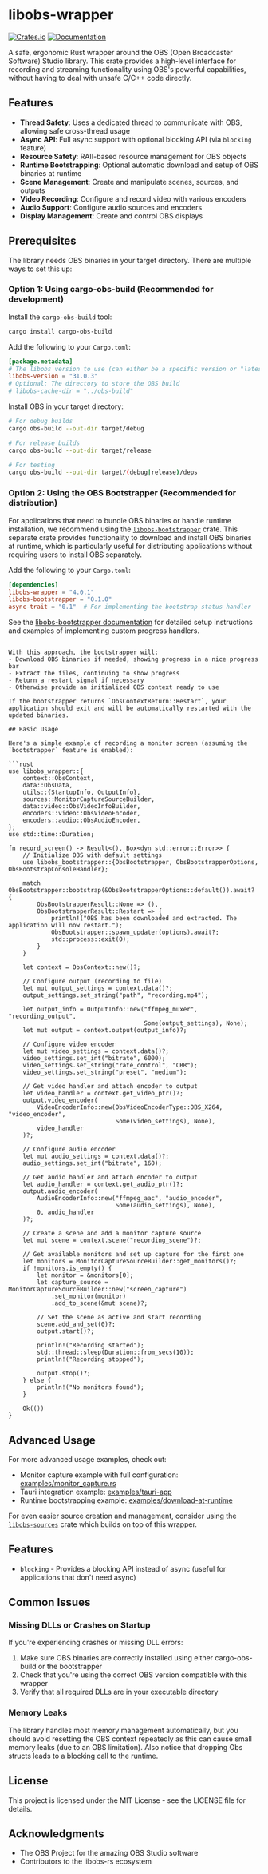 # libobs-wrapper

[![Crates.io](https://img.shields.io/crates/v/libobs-wrapper.svg)](https://crates.io/crates/libobs-wrapper)
[![Documentation](https://docs.rs/libobs-wrapper/badge.svg)](https://docs.rs/libobs-wrapper)

A safe, ergonomic Rust wrapper around the OBS (Open Broadcaster Software) Studio library. This crate provides a high-level interface for recording and streaming functionality using OBS's powerful capabilities, without having to deal with unsafe C/C++ code directly.

## Features

- **Thread Safety**: Uses a dedicated thread to communicate with OBS, allowing safe cross-thread usage
- **Async API**: Full async support with optional blocking API (via `blocking` feature)
- **Resource Safety**: RAII-based resource management for OBS objects
- **Runtime Bootstrapping**: Optional automatic download and setup of OBS binaries at runtime
- **Scene Management**: Create and manipulate scenes, sources, and outputs
- **Video Recording**: Configure and record video with various encoders
- **Audio Support**: Configure audio sources and encoders
- **Display Management**: Create and control OBS displays

## Prerequisites

The library needs OBS binaries in your target directory. There are multiple ways to set this up:

### Option 1: Using cargo-obs-build (Recommended for development)

Install the `cargo-obs-build` tool:

```bash
cargo install cargo-obs-build
```

Add the following to your `Cargo.toml`:

```toml
[package.metadata]
# The libobs version to use (can either be a specific version or "latest")
libobs-version = "31.0.3"
# Optional: The directory to store the OBS build
# libobs-cache-dir = "../obs-build"
```

Install OBS in your target directory:

```bash
# For debug builds
cargo obs-build --out-dir target/debug

# For release builds
cargo obs-build --out-dir target/release

# For testing
cargo obs-build --out-dir target/(debug|release)/deps
```

### Option 2: Using the OBS Bootstrapper (Recommended for distribution)

For applications that need to bundle OBS binaries or handle runtime installation, we recommend using the [`libobs-bootstrapper`](https://crates.io/crates/libobs-bootstrapper) crate. This separate crate provides functionality to download and install OBS binaries at runtime, which is particularly useful for distributing applications without requiring users to install OBS separately.

Add the following to your `Cargo.toml`:

```toml
[dependencies]
libobs-wrapper = "4.0.1"
libobs-bootstrapper = "0.1.0"
async-trait = "0.1"  # For implementing the bootstrap status handler
```

See the [libobs-bootstrapper documentation](https://docs.rs/libobs-bootstrapper) for detailed setup instructions and examples of implementing custom progress handlers.
```

With this approach, the bootstrapper will:
- Download OBS binaries if needed, showing progress in a nice progress bar
- Extract the files, continuing to show progress
- Return a restart signal if necessary
- Otherwise provide an initialized OBS context ready to use

If the bootstrapper returns `ObsContextReturn::Restart`, your application should exit and will be automatically restarted with the updated binaries.

## Basic Usage

Here's a simple example of recording a monitor screen (assuming the `bootstrapper` feature is enabled):

```rust
use libobs_wrapper::{
    context::ObsContext,
    data::ObsData,
    utils::{StartupInfo, OutputInfo},
    sources::MonitorCaptureSourceBuilder,
    data::video::ObsVideoInfoBuilder,
    encoders::video::ObsVideoEncoder,
    encoders::audio::ObsAudioEncoder,
};
use std::time::Duration;

fn record_screen() -> Result<(), Box<dyn std::error::Error>> {
    // Initialize OBS with default settings
    use libobs_bootstrapper::{ObsBootstrapper, ObsBootstrapperOptions, ObsBootstrapConsoleHandler};
    
    match ObsBootstrapper::bootstrap(&ObsBootstrapperOptions::default()).await? {
        ObsBootstrapperResult::None => (),
        ObsBootstrapperResult::Restart => {
            println!("OBS has been downloaded and extracted. The application will now restart.");
            ObsBootstrapper::spawn_updater(options).await?;
            std::process::exit(0);
        }
    }
    
    let context = ObsContext::new()?;
    
    // Configure output (recording to file)
    let mut output_settings = context.data()?;
    output_settings.set_string("path", "recording.mp4");
    
    let output_info = OutputInfo::new("ffmpeg_muxer", "recording_output", 
                                      Some(output_settings), None);
    let mut output = context.output(output_info)?;
    
    // Configure video encoder
    let mut video_settings = context.data()?;
    video_settings.set_int("bitrate", 6000);
    video_settings.set_string("rate_control", "CBR");
    video_settings.set_string("preset", "medium");
    
    // Get video handler and attach encoder to output
    let video_handler = context.get_video_ptr()?;
    output.video_encoder(
        VideoEncoderInfo::new(ObsVideoEncoderType::OBS_X264, "video_encoder", 
                              Some(video_settings), None),
        video_handler
    )?;
    
    // Configure audio encoder
    let mut audio_settings = context.data()?;
    audio_settings.set_int("bitrate", 160);
    
    // Get audio handler and attach encoder to output
    let audio_handler = context.get_audio_ptr()?;
    output.audio_encoder(
        AudioEncoderInfo::new("ffmpeg_aac", "audio_encoder", 
                              Some(audio_settings), None),
        0, audio_handler
    )?;
    
    // Create a scene and add a monitor capture source
    let mut scene = context.scene("recording_scene")?;
    
    // Get available monitors and set up capture for the first one
    let monitors = MonitorCaptureSourceBuilder::get_monitors()?;
    if !monitors.is_empty() {
        let monitor = &monitors[0];
        let capture_source = MonitorCaptureSourceBuilder::new("screen_capture")
            .set_monitor(monitor)
            .add_to_scene(&mut scene)?;
            
        // Set the scene as active and start recording
        scene.add_and_set(0)?;
        output.start()?;
        
        println!("Recording started");
        std::thread::sleep(Duration::from_secs(10));
        println!("Recording stopped");
        
        output.stop()?;
    } else {
        println!("No monitors found");
    }
    
    Ok(())
}
```

## Advanced Usage

For more advanced usage examples, check out:
- Monitor capture example with full configuration: [examples/monitor_capture.rs](../examples/monitor_capture.rs)
- Tauri integration example: [examples/tauri-app](../examples/tauri-app)
- Runtime bootstrapping example: [examples/download-at-runtime](../examples/download-at-runtime)

For even easier source creation and management, consider using the [`libobs-sources`](https://crates.io/crates/libobs-sources) crate which builds on top of this wrapper.

## Features

- `blocking` - Provides a blocking API instead of async (useful for applications that don't need async)

## Common Issues

### Missing DLLs or Crashes on Startup

If you're experiencing crashes or missing DLL errors:
1. Make sure OBS binaries are correctly installed using either cargo-obs-build or the bootstrapper
2. Check that you're using the correct OBS version compatible with this wrapper
3. Verify that all required DLLs are in your executable directory

### Memory Leaks

The library handles most memory management automatically, but you should avoid resetting the OBS context repeatedly as this can cause small memory leaks (due to an OBS limitation). 
Also notice that dropping Obs structs leads to a blocking call to the runtime.

## License

This project is licensed under the MIT License - see the LICENSE file for details.

## Acknowledgments

- The OBS Project for the amazing OBS Studio software
- Contributors to the libobs-rs ecosystem